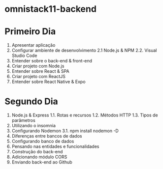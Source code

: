 # omnistack11-backend
# Primeiro Dia
1. Apresentar aplicação
2. Configurar ambiente de desenvolvimento
    2.1 Node.js & NPM
    2.2. Visual Studio Code
3. Entender sobre o back-end & front-end
4. Criar projeto com Node.js
5. Entender sobre React & SPA
6. Criar projeto com ReactJS
7. Entender sobre React Native & Expo


# Segundo Dia
1. Node.js & Express
    1.1. Rotas e recursos
    1.2. Métodos HTTP
    1.3. Tipos de parâmetros
2. Utilizando o insomnia
3. Configurando Nodemon
    3.1. npm install nodemon -D
4. Diferenças entre bancos de dados
5. Configurando banco de dados
6. Pensando nas entidades e funcionalidades
7. Construção do back-end
8. Adicionando módulo CORS
9. Enviando back-end ao Github